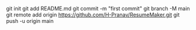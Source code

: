 git init
git add README.md
git commit -m "first commit"
git branch -M main
git remote add origin https://github.com/H-Pranav/ResumeMaker.git
git push -u origin main
